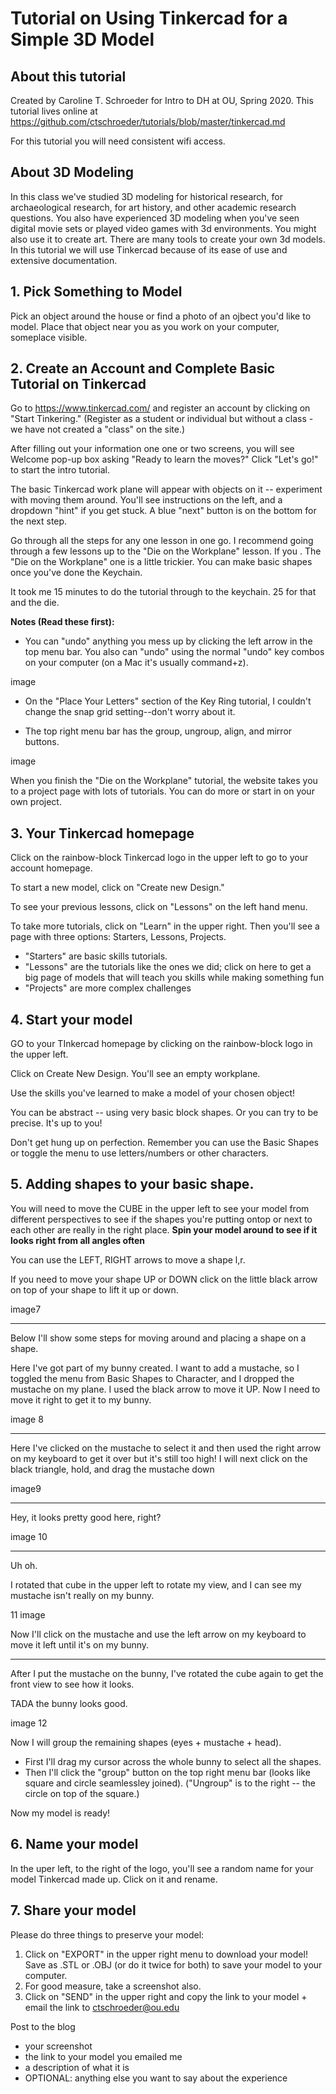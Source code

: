 # Tutorial on Using Tinkercad for a Simple 3D Model

## About this tutorial

Created by Caroline T. Schroeder for Intro to DH at OU, Spring 2020. This tutorial lives online at https://github.com/ctschroeder/tutorials/blob/master/tinkercad.md

For this tutorial you will need consistent wifi access.

## About 3D Modeling

In this class we've studied 3D modeling for historical research, for archaeological research, for art history, and other academic research questions.  You also have experienced 3D modeling when you've seen digital movie sets or played video games with 3d environments. You might also use it to create art.  There are many tools to create your own 3d models. In this tutorial we will use Tinkercad because of its ease of use and extensive documentation.

## 1. Pick Something to Model

Pick an object around the house or find a photo of an ojbect you'd like to model.  Place that object near you as you work on your computer, someplace visible.

## 2. Create an Account and Complete Basic Tutorial on Tinkercad

Go to https://www.tinkercad.com/ and register an account by clicking on "Start Tinkering."  (Register as a student or individual but without a class - we have not created a "class" on the site.)

After filling out your information one one or two screens, you will see Welcome pop-up box asking "Ready to learn the moves?"  Click "Let's go!" to start the intro tutorial.

The basic Tinkercad work plane will appear with objects on it -- experiment with moving them around.  You'll see instructions on the left, and a dropdown "hint" if you get stuck.  A blue "next" button is on the bottom for the next step.

Go through all the steps for any one lesson in one go.  I recommend going through a few lessons up to the "Die on the Workplane" lesson. If you .  The "Die on the Workplane" one is a little trickier.  You can make basic shapes once you've done the Keychain.

It took me 15 minutes to do the tutorial through to the keychain. 25 for that and the die.

**Notes (Read these first):**
  - You can "undo" anything you mess up by clicking the left arrow in the top menu bar. You also can "undo" using the normal "undo" key combos on your computer (on a Mac it's usually command+z).
  
  image
  
  - On the "Place Your Letters" section of the Key Ring tutorial, I couldn't change the snap grid setting--don't worry about it.
 
  - The top right menu bar has the group, ungroup, align, and mirror buttons. 
  
  image
  
When you finish the "Die on the Workplane" tutorial, the website takes you to a project page with lots of tutorials. You can do more or start in on your own project.

## 3. Your Tinkercad homepage

Click on the rainbow-block Tinkercad logo in the upper left to go to your account homepage.

To start a new model, click on "Create new Design."

To see your previous lessons, click on "Lessons" on the left hand menu.

To take more tutorials, click on "Learn" in the upper right. Then you'll see a page with three options: Starters, Lessons, Projects. 
  - "Starters" are basic skills tutorials.
  - "Lessons" are the tutorials like the ones we did; click on here to get a big page of models that will teach you skills while making something fun
  - "Projects" are more complex challenges
  
## 4. Start your model

GO to your TInkercad homepage by clicking on the rainbow-block logo in the upper left.

Click on Create New Design.  You'll see an empty workplane.

Use the skills you've learned to make a model of your chosen object!

You can be abstract -- using very basic block shapes.  Or you can try to be precise. It's up to you! 

Don't get hung up on perfection.  Remember you can use the Basic Shapes or toggle the menu to use letters/numbers or other characters.

## 5. Adding shapes to your basic shape.

You will need to move the CUBE in the upper left to see your model from different perspectives to see if the shapes you're putting ontop or next to each other are really in the right place. **Spin your model around to see if it looks right from all angles often**

You can use the LEFT, RIGHT arrows to move a shape l,r. 

If you need to move your shape  UP or DOWN click on the little black arrow on top of your shape to lift it up or down.

image7

----

Below I'll show some steps for moving around and placing a shape on a shape.

Here I've got part of my bunny created.  I want to add a mustache, so I toggled the menu from Basic Shapes to Character, and I dropped the mustache on my plane. I used the black arrow to move it UP.  Now I need to move it right to get it to my bunny.

image 8

-----

Here I've clicked on the mustache to select it and then used the right arrow on my keyboard to get it over but it's still too high!  I will next click on the black triangle, hold, and drag the mustache down

image9

-----

Hey, it looks pretty good here, right?

image 10


-----

Uh oh. 

I rotated that cube in the upper left to rotate my view, and I can see my mustache isn't really on my bunny. 

11 image

Now I'll click on the mustache and use the left arrow on my keyboard to move it left until it's on my bunny.

-----

After I put the mustache on the bunny, I've rotated the cube again to get the front view to see how it looks.

TADA the bunny looks good. 

image 12

Now I will group the remaining shapes (eyes + mustache + head).

  - First I'll drag my cursor across the whole bunny to select all the shapes.
  - Then I'll click the "group" button on the top right menu bar (looks like square and circle seamlessley joined). ("Ungroup" is to the right -- the circle on top of the square.)
  
Now my model is ready!

## 6. Name your model

In the uper left, to the right of the logo, you'll see a random name for your model Tinkercad made up.  Click on it and rename.

## 7. Share your model

Please do three things to preserve your model:

1. Click on "EXPORT" in the upper right menu to download your model!  Save as .STL or .OBJ (or do it twice for both) to save your model to your computer.
2. For good measure, take a screenshot also.
3. Click on "SEND" in the upper right and copy the link to your model + email the link to ctschroeder@ou.edu 

Post to the blog
  - your screenshot
  - the link to your model you emailed me
  - a description of what it is
  - OPTIONAL: anything else you want to say about the experience



